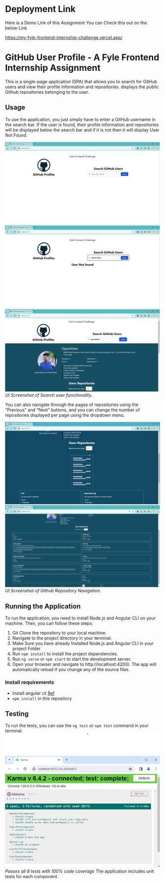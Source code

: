 # Deployment Link
Here ia a Demo Link of this Assignment You can Check this out on the below Link

https://my-fyle-frontend-internship-challenge.vercel.app/

# GitHub User Profile - A Fyle Frontend Internship Assignment

This is a single-page application (SPA) that allows you to search for GitHub users and view their profile information and repositories. displays the public Github repositories belonging to the user.

## Usage

To use the application, you just simply have to enter a GitHub username in the search bar. If the user is found, their profile information and repositories will be displayed below the search bar and if it is not then it will display User Not Found.

![Search User](/src/assets/UI%20ScreenShots/11.png)
![Search User](/src/assets/UI%20ScreenShots/22.png)
![Search User](/src/assets/UI%20ScreenShots/33.png)
*UI Screenshot of Search user functionality.*

You can also navigate through the pages of repositories using the “Previous” and “Next” buttons, and you can change the number of repositories displayed per page using the dropdown menu.

![Search User](/src/assets/UI%20ScreenShots/44.png)
![Search User](/src/assets/UI%20ScreenShots/55.png)
*UI Screenshot of Github Repository Navigation.*

## Running the Application

To run the application, you need to install Node.js and Angular CLI on your machine. Then, you can follow these steps:

1. Git Clone the repository to your local machine.
2. Navigate to the project directory in your terminal.
3. Make Sure you have already Installed Node.js and Angular CLI in your project Folder
3. Run `npm install` to install the project dependencies.
4. Run `ng serve` or `npm start` to start the development server.
5. Open your browser and navigate to http://localhost:4200/. The app will automatically reload if you change any of the source files.


### Install requirements
* Install angular cli [Ref](https://angular.io/cli)
* `npm install` in this repository 

## Testing

To run the tests, you can use the `ng test` or `npm test` command in your terminal.
![Search User](/src/assets/UI%20ScreenShots/66.png)
*Passes all 8 tests with 100% code coverage*
The application includes unit tests for each component. 
